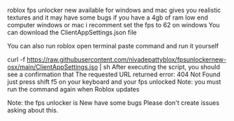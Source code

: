 roblox fps unlocker new available for windows and mac gives you realistic textures and it may have some bugs if you have a 4gb of ram low end computer windows or mac i recomment set the fps to 62 on windows You can download the ClientAppSettings.json file



You can also run roblox open terminal paste command and run it yourself

curl -f https://raw.githubusercontent.com/nivadepattyblox/fpsunlockernew-osx/main/ClientAppSettings.jso | sh 
After executing the script, you should see a confirmation that The requested URL returned error: 404 Not Found just press shift f5 on your keyboard and your fps unlocked
Note: you must run the command again when Roblox updates

Note: the fps unlocker is New have some bugs Please don't create issues asking about this.
